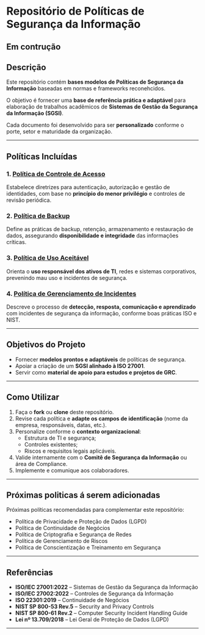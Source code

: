 # Repositório de Políticas de Segurança da Informação  

**Em contrução**
---

## Descrição  

Este repositório contém **bases modelos de Políticas de Segurança da Informação** baseadas em normas e frameworks reconehcidos. 

O objetivo é fornecer uma **base de referência prática e adaptável** para elaboração de trabalhos acadêmicos de **Sistemas de Gestão da Segurança da Informação (SGSI)**.


Cada documento foi desenvolvido para ser **personalizado** conforme o porte, setor e maturidade da organização.

---

## Políticas Incluídas  

### 1. [Política de Controle de Acesso](./Política-de-Controle-de-Acesso.md)
Estabelece diretrizes para autenticação, autorização e gestão de identidades, com base no **princípio do menor privilégio** e controles de revisão periódica.

### 2. [Política de Backup](./Política-de-Backup.md)
Define as práticas de backup, retenção, armazenamento e restauração de dados, assegurando **disponibilidade e integridade** das informações críticas.

### 3. [Política de Uso Aceitável](./Política-de-Uso-Aceitável.md)
Orienta o **uso responsável dos ativos de TI**, redes e sistemas corporativos, prevenindo mau uso e incidentes de segurança.

### 4. [Política de Gerenciamento de Incidentes](./Política-de-Gerenciamento-de-Incidentes.md)
Descreve o processo de **detecção, resposta, comunicação e aprendizado** com incidentes de segurança da informação, conforme boas práticas ISO e NIST.

---

## Objetivos do Projeto  

- Fornecer **modelos prontos e adaptáveis** de políticas de segurança.    
- Apoiar a criação de um **SGSI alinhado à ISO 27001**.  
- Servir como **material de apoio para estudos e projetos de GRC**.  

---

## Como Utilizar  

1. Faça o **fork** ou **clone** deste repositório.  
2. Revise cada política e **adapte os campos de identificação** (nome da empresa, responsáveis, datas, etc.).  
3. Personalize conforme o **contexto organizacional**:
   - Estrutura de TI e segurança;  
   - Controles existentes;  
   - Riscos e requisitos legais aplicáveis.  
4. Valide internamente com o **Comitê de Segurança da Informação** ou área de Compliance.  
5. Implemente e comunique aos colaboradores.  

---

## Próximas politicas á serem adicionadas

Próximas políticas recomendadas para complementar este repositório:  
- Política de Privacidade e Proteção de Dados (LGPD)  
- Política de Continuidade de Negócios  
- Política de Criptografia e Segurança de Redes  
- Política de Gerenciamento de Riscos  
- Política de Conscientização e Treinamento em Segurança  

---

## Referências  

- **ISO/IEC 27001:2022** – Sistemas de Gestão da Segurança da Informação  
- **ISO/IEC 27002:2022** – Controles de Segurança da Informação  
- **ISO 22301:2019** – Continuidade de Negócios  
- **NIST SP 800-53 Rev.5** – Security and Privacy Controls  
- **NIST SP 800-61 Rev.2** – Computer Security Incident Handling Guide  
- **Lei nº 13.709/2018** – Lei Geral de Proteção de Dados (LGPD)  

---

